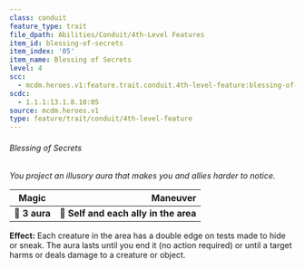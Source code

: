 ```yaml
---
class: conduit
feature_type: trait
file_dpath: Abilities/Conduit/4th-Level Features
item_id: blessing-of-secrets
item_index: '05'
item_name: Blessing of Secrets
level: 4
scc:
  - mcdm.heroes.v1:feature.trait.conduit.4th-level-feature:blessing-of-secrets
scdc:
  - 1.1.1:13.1.8.10:05
source: mcdm.heroes.v1
type: feature/trait/conduit/4th-level-feature
---
```


###### Blessing of Secrets

*You project an illusory aura that makes you and allies harder to notice.*

| **Magic**     |                          **Maneuver** |
| ------------- | ------------------------------------: |
| **📏 3 aura** | **🎯 Self and each ally in the area** |

**Effect:** Each creature in the area has a double edge on tests made to hide or sneak. The aura lasts until you end it (no action required) or until a target harms or deals damage to a creature or object.
